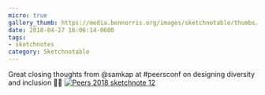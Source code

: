 ```yaml
---
micro: true
gallery_thumb: https://media.bennorris.org/images/sketchnotable/thumbs/peers-2018-sketchnote-12.jpg
date: 2018-04-27 16:06:14-0600
tags:
- sketchnotes
category: Sketchnotable
---
```


Great closing thoughts from @samkap at #peersconf on designing diversity and inclusion ✍🏼 [![Peers 2018 sketchnote 12](https://media.bennorris.org/images/sketchnotable/peers-2018/peers-2018-sketchnote-12.jpg)](https://media.bennorris.org/images/sketchnotable/peers-2018/peers-2018-sketchnote-12.jpg)